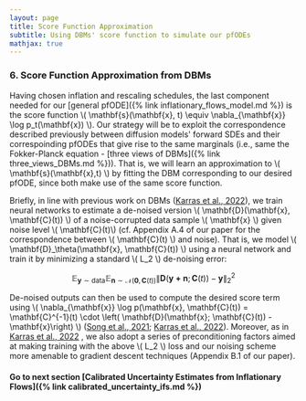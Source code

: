 ```yaml
---
layout: page
title: Score Function Approximation 
subtitle: Using DBMs' score function to simulate our pfODEs
mathjax: true
---
```


### 6. Score Function Approximation from DBMs 

Having chosen inflation and rescaling schedules, the last component needed for our 
[general pfODE]({% link inflationary_flows_model.md %}) is the score 
function \\( \mathbf{s}(\mathbf{x}, t) \equiv \nabla_{\mathbf{x}} \log p_t(\mathbf{x}) \\). Our strategy 
will be to exploit the correspondence described previously between diffusion models' forward SDEs and their correspoinding pfODEs 
that give rise to the same marginals (i.e., same the Fokker-Planck equation - [three views of DBMs]({% link three_views_DBMs.md %})). 
That is, we will learn an approximation to \\( \mathbf{s}(\mathbf{x},t) \\) by fitting the DBM corresponding to our desired pfODE, 
since both make use of the same score function.

Briefly, in line with previous work on DBMs ([Karras et al., 2022](https://arxiv.org/pdf/2206.00364)), we train neural networks 
to estimate a de-noised version \\( \mathbf{D}(\mathbf{x}, \mathbf{C}(t)) \\) of a noise-corrupted data sample 
\\( \mathbf{x} \\)  given noise level \\( \mathbf{C}(t)\\) (cf. Appendix A.4 of our paper for the correspondence between 
\\( \mathbf{C}(t) \\) and noise). That is, we model \\( \mathbf{D}_\theta(\mathbf{x}, \mathbf{C}(t)) \\) using a neural network 
and train it by minimizing a standard \\( L_2 \\) de-noising error: 

$$ \mathbb{E}_{\mathbf{y} \sim \text{data}} \mathbb{E}_{\mathbf{n} \sim \mathcal{N}(\mathbf{0}, \mathbf{C}(t))} \lVert \mathbf{D}(\mathbf{y+n}; \mathbf{C}(t)) - \mathbf{y}  \rVert^2_2 $$

De-noised outputs can then be used to compute the desired score term 
using \\( \nabla_{\mathbf{x}} \log p(\mathbf{x}, \mathbf{C}(t)) = \mathbf{C}^{-1}(t) \cdot \left( \mathbf{D}(\mathbf{x}; \mathbf{C}(t)) - \mathbf{x}\right) \\) ([Song et al., 2021](https://arxiv.org/pdf/2011.13456); [Karras et al., 2022](https://arxiv.org/pdf/2206.00364)). 
Moreover, as in [Karras et al., 2022](https://arxiv.org/pdf/2206.00364) , we also adopt a series of preconditioning factors 
aimed at making training with the above \\( L_2 \\)  loss and our noising scheme more amenable to gradient descent techniques (Appendix B.1 of our paper).

#### Go to next section [Calibrated Uncertainty Estimates from Inflationary Flows]({% link calibrated_uncertainty_ifs.md %})